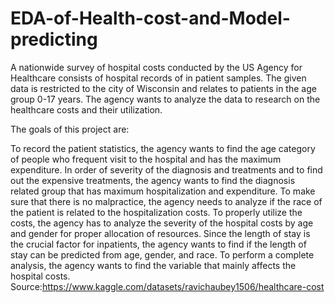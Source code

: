 # EDA-of-Health-cost-and-Model-predicting

A nationwide survey of hospital costs conducted by the US Agency for Healthcare consists of hospital records of in patient samples. The given data is restricted to the city of Wisconsin and relates to patients in the age group 0-17 years. The agency wants to analyze the data to research on the healthcare costs and their utilization.

The goals of this project are:

To record the patient statistics, the agency wants to find the age category of people who frequent visit to the hospital and has the maximum expenditure. In order of severity of the diagnosis and treatments and to find out the expensive treatments, the agency wants to find the diagnosis related group that has maximum hospitalization and expenditure.
To make sure that there is no malpractice, the agency needs to analyze if the race of the patient is related to the hospitalization costs.
To properly utilize the costs, the agency has to analyze the severity of the hospital costs by age and gender for proper allocation of resources.
Since the length of stay is the crucial factor for inpatients, the agency wants to find if the length of stay can be predicted from age, gender, and race.
To perform a complete analysis, the agency wants to find the variable that mainly affects the hospital costs.
Source:https://www.kaggle.com/datasets/ravichaubey1506/healthcare-cost
